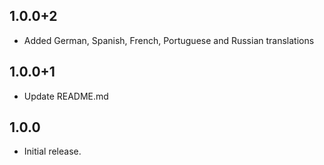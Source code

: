 ## 1.0.0+2

- Added German, Spanish, French, Portuguese and Russian translations

## 1.0.0+1

- Update README.md

## 1.0.0

- Initial release.

